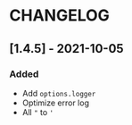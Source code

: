 # CHANGELOG

## [1.4.5] - 2021-10-05
### Added
- Add `options.logger`
- Optimize error log
- All `"` to `'`